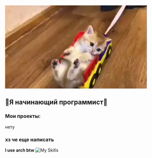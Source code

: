 ![Cat](https://github.com/Daniel1236n29/Daniel1236n29/blob/main/assets/gif.gif)
## **🦐Я начинающий программист🦐**
### **Мои проекты:**
нету
### хз че еще написать

**I use arch btw**  ![My Skills](https://skillicons.dev/icons?i=arch)
